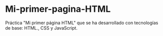 # Mi-primer-pagina-HTML
Práctica "Mi primer página HTML" que se ha desarrollado con tecnologías de base: HTML., CSS y JavaScript. 
